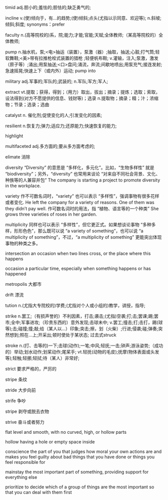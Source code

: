 timid
adj.胆小的;羞怯的;胆怯的;缺乏勇气的;

incline
v.(使)倾向于，有…的趋势;(使)倾斜;点头(尤指以示同意、欢迎等);
n.斜坡;倾斜;斜度;
synonyms：prefer

faculty
n.(高等院校的)系，院;能力;才能;官能;天赋;全体教师;（某高等院校的）全体教师;

pump
n.抽水机，泵;<电>抽运（装置），泵激（器）;抽取，抽送;心脏;打气筒;轻软舞鞋;<美>带有拉推枪栓式装置的猎枪 ;轻便帆布鞋;
v.灌输，注入;泵激，激发（原子等）;涌出;用泵抽送;<口>盘问;涌流，奔流;间歇地喷出;用泵充气;接连发射;急速摇晃;快速上下（或内外）运动;
pump into

military
adj.军事的;军队的;武装的;
n.军队;军方;军人;

extract
vt.提取；获得，得到；（用力）取出，拔出；摘录；提炼；选取；索取，设法得到(对方不愿提供的信息、钱财等)；选录
n.提取物；摘录；精；汁；浓缩物；节录；选录；选曲

catalyst
n.
催化剂;促使变化的人;引发变化的因素;

resilient
n.恢复力;弹力;适应力;还原能力;快速恢复的能力;

highlight

multifaceted
adj.多方面的;要从多方面考虑的;

elimate
消除

diversity
“Diversity” 的意思是 “多样化，多元化”。比如，“生物多样性” 就是 “biodiversity”；另外，“diversity” 也常用来谈论 “对来自不同社会背景、文化、种族等的人兼容并包”
The company is starting a project to promote diversity in the workplace.

variety
作不可数名词时，“variety” 也可以表示 “多样性”，强调事物有很多花样或者变化.
He left the company for a variety of reasons. One of them was they didn’t pay well.
作可数名词时的用法，指 “植物、语言等的一个种类”
She grows three varieties of roses in her garden.

multiplicity
同样也可以表示 “多样性”，但它更正式。如果想谈论事物 “多种多样，形形色色”，那么既可以说 “a variety of something”，也可以说 “a multiplicity of something”，不过，“a multiplicity of something” 更能突出体现事物的种类之多。

intersection
an occasion when two lines cross, or the place where this happens

occasion
a particular time, especially when something happens or has happened

metropolis
大都市

drift
漂流

tution
n.(尤指大专院校的)学费;(尤指对个人或小组的)教学，讲授，指导;

strike
n.罢工;（有损声誉的）不利因素，打击;袭击;(尤指)空袭;打;击;罢课;踢;罢市;全中;军事进攻;（珍贵东西的）意外发现;击球未中;
v.罢工;撞击;打;击打，踢(球等);击;碰撞;撞;敲;给（某人以…）印象;突击;擦，划（火柴）;行进;侵袭;碰;弹奏;突然想到;照在…上;开采出;顿时使处于某状态;
过去式struck

stroke
n.(打、击等的)一下;击球(动作);一笔;中风;轻抚;一击;钟声;游泳姿势;（成功的）举动;划水动作;划桨动作;尾桨手;
vt.轻抚(动物的毛皮);抚摩(物体表面或头发等);轻触;轻挪;轻拭;待（某人）非常好;

strict
要求严格的，严厉的

stripe
条纹

stride
大步向前

strife
争吵

stripe
剥夺或脱去衣物

strive
奋斗或者努力

flat
level and smooth, with no curved, high, or hollow parts

hollow
having a hole or empty space inside

conscience
the part of you that judges how moral your own actions are and makes you feel guilty about bad things that you have done or things you feel responsible for

mainstay
the most important part of something, providing support for everything else

prioritize
to decide which of a group of things are the most important so that you can deal with them first

